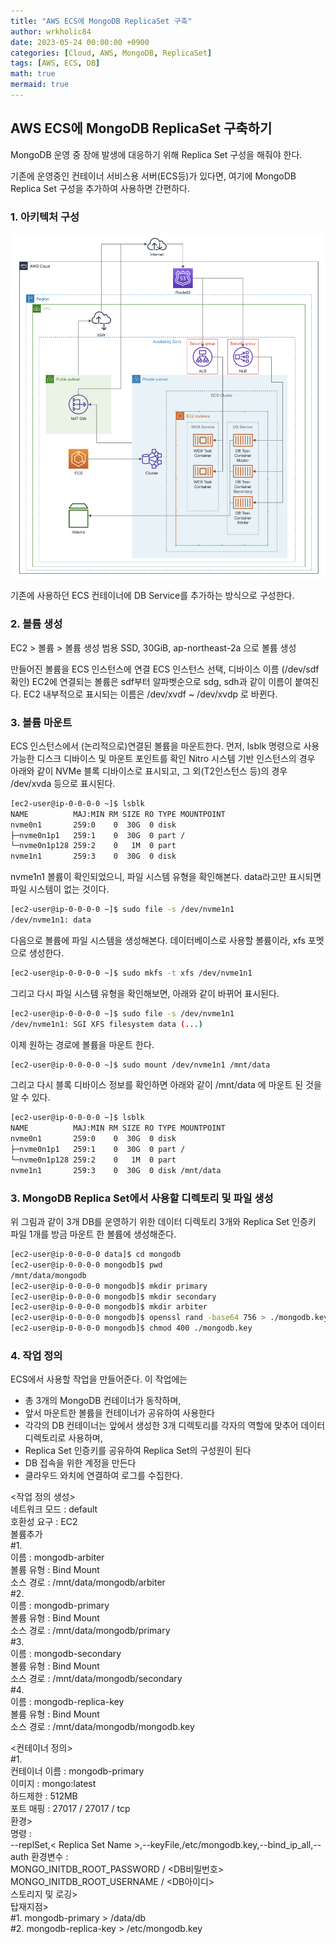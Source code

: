 ```yaml
---
title: "AWS ECS에 MongoDB ReplicaSet 구축"
author: wrkholic84
date: 2023-05-24 00:00:00 +0900
categories: [Cloud, AWS, MongoDB, ReplicaSet]
tags: [AWS, ECS, DB]
math: true
mermaid: true
---
```

## AWS ECS에 MongoDB ReplicaSet 구축하기
MongoDB 운영 중 장애 발생에 대응하기 위해 Replica Set 구성을 해줘야 한다.

기존에 운영중인 컨테이너 서비스용 서버(ECS등)가 있다면, 여기에 MongoDB Replica Set 구성을 추가하여 사용하면 간편하다.

### 1. 아키텍처 구성
![00](/assets/images/posts/20230526AWSECSMongoDBReplicaSet/00.png)

기존에 사용하던 ECS 컨테이너에 DB Service를 추가하는 방식으로 구성한다.

### 2. 볼륨 생성
EC2 > 볼륨 > 볼륨 생성
범용 SSD, 30GiB, ap-northeast-2a 으로 볼륨 생성

만들어진 볼륨을 ECS 인스턴스에 연결
ECS 인스턴스 선택, 디바이스 이름 (/dev/sdf 확인)
EC2에 연결되는 볼륨은 sdf부터 알파벳순으로 sdg, sdh과 같이 이름이 붙여진다.
EC2 내부적으로 표시되는 이름은 /dev/xvdf ~ /dev/xvdp 로 바뀐다.

### 3. 볼륨 마운트
ECS 인스턴스에서 (논리적으로)연결된 볼륨을 마운트한다.
먼저, lsblk 명령으로 사용 가능한 디스크 디바이스 및 마운트 포인트를 확인
Nitro 시스템 기반 인스턴스의 경우 아래와 같이 NVMe 블록 디바이스로 표시되고, 그 외(T2인스턴스 등)의 경우 /dev/xvda 등으로 표시된다.
```bash
[ec2-user@ip-0-0-0-0 ~]$ lsblk
NAME          MAJ:MIN RM SIZE RO TYPE MOUNTPOINT
nvme0n1       259:0    0  30G  0 disk 
├─nvme0n1p1   259:1    0  30G  0 part /
└─nvme0n1p128 259:2    0   1M  0 part 
nvme1n1       259:3    0  30G  0 disk 
```
nvme1n1 볼륨이 확인되었으니, 파일 시스템 유형을 확인해본다. data라고만 표시되면 파일 시스템이 없는 것이다.
```bash
[ec2-user@ip-0-0-0-0 ~]$ sudo file -s /dev/nvme1n1
/dev/nvme1n1: data
```
다음으로 볼륨에 파일 시스템을 생성해본다. 데이터베이스로 사용할 볼륨이라, xfs 포멧으로 생성한다.
```bash
[ec2-user@ip-0-0-0-0 ~]$ sudo mkfs -t xfs /dev/nvme1n1
```
그리고 다시 파일 시스템 유형을 확인해보면, 아래와 같이 바뀌어 표시된다.
```bash
[ec2-user@ip-0-0-0-0 ~]$ sudo file -s /dev/nvme1n1
/dev/nvme1n1: SGI XFS filesystem data (...)
```
이제 원하는 경로에 볼륨을 마운트 한다.
```bash
[ec2-user@ip-0-0-0-0 ~]$ sudo mount /dev/nvme1n1 /mnt/data
```
그리고 다시 블록 디바이스 정보를 확인하면 아래와 같이 /mnt/data 에 마운트 된 것을 알 수 있다.
```bash
[ec2-user@ip-0-0-0-0 ~]$ lsblk
NAME          MAJ:MIN RM SIZE RO TYPE MOUNTPOINT
nvme0n1       259:0    0  30G  0 disk 
├─nvme0n1p1   259:1    0  30G  0 part /
└─nvme0n1p128 259:2    0   1M  0 part 
nvme1n1       259:3    0  30G  0 disk /mnt/data
```

### 3. MongoDB Replica Set에서 사용할 디렉토리 및 파일 생성
위 그림과 같이 3개 DB를 운영하기 위한 데이터 디렉토리 3개와 Replica Set 인증키 파일 1개를 방금 마운트 한 볼륨에 생성해준다.
```bash
[ec2-user@ip-0-0-0-0 data]$ cd mongodb
[ec2-user@ip-0-0-0-0 mongodb]$ pwd
/mnt/data/mongodb
[ec2-user@ip-0-0-0-0 mongodb]$ mkdir primary
[ec2-user@ip-0-0-0-0 mongodb]$ mkdir secondary
[ec2-user@ip-0-0-0-0 mongodb]$ mkdir arbiter
[ec2-user@ip-0-0-0-0 mongodb]$ openssl rand -base64 756 > ./mongodb.key
[ec2-user@ip-0-0-0-0 mongodb]$ chmod 400 ./mongodb.key
```

### 4. 작업 정의
ECS에서 사용할 작업을 만들어준다.
이 작업에는 
* 총 3개의 MongoDB 컨테이너가 동작하며,
* 앞서 마운트한 볼륨을 컨테이너가 공유하여 사용한다
* 각각의 DB 컨테이너는 앞에서 생성한 3개 디렉토리를 각자의 역할에 맞추어 데이터 디렉토리로 사용하며,
* Replica Set 인증키를 공유하여 Replica Set의 구성원이 된다
* DB 접속을 위한 계정을 만든다
* 클라우드 와치에 연결하여 로그를 수집한다.

<작업 정의 생성>  
네트워크 모드 : default  
호환성 요구 : EC2  
볼륨추가  
#1.   
이름 : mongodb-arbiter  
볼륨 유형 : Bind Mount  
소스 경로 : /mnt/data/mongodb/arbiter  
#2.  
이름 : mongodb-primary  
볼륨 유형 : Bind Mount  
소스 경로 : /mnt/data/mongodb/primary  
#3.  
이름 : mongodb-secondary  
볼륨 유형 : Bind Mount  
소스 경로 : /mnt/data/mongodb/secondary  
#4.  
이름 : mongodb-replica-key  
볼륨 유형 : Bind Mount  
소스 경로 : /mnt/data/mongodb/mongodb.key  
  
<컨테이너 정의>  
#1.  
컨테이너 이름 : mongodb-primary  
이미지 : mongo:latest  
하드제한 : 512MB  
포트 매핑 : 27017 / 27017 / tcp  
환경>   
명령 :   
--replSet,< Replica Set Name >,--keyFile,/etc/mongodb.key,--bind_ip_all,--auth
환경변수 :   
MONGO_INITDB_ROOT_PASSWORD / <DB비밀번호>
MONGO_INITDB_ROOT_USERNAME / <DB아이디>  
스토리지 및 로깅>  
탑재지점>  
#1. mongodb-primary > /data/db  
#2. mongodb-replica-key > /etc/mongodb.key  
